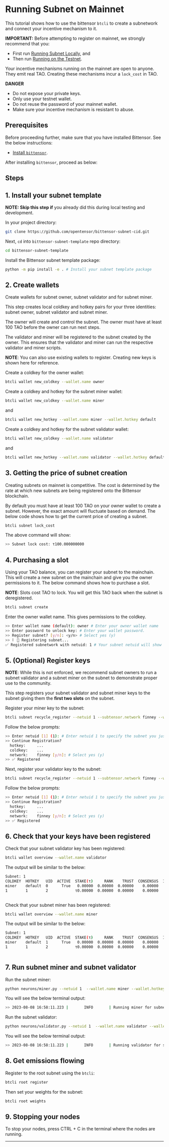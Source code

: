 # Running Subnet on Mainnet

This tutorial shows how to use the bittensor `btcli` to create a subnetwork and connect your incentive mechanism to it. 

**IMPORTANT:** Before attempting to register on mainnet, we strongly recommend that you:
- First run [Running Subnet Locally](running_on_staging.md), and
- Then run [Running on the Testnet](running_on_testnet.md).

Your incentive mechanisms running on the mainnet are open to anyone. They emit real TAO. Creating these mechanisms incur a `lock_cost` in TAO.

**DANGER**
- Do not expose your private keys.
- Only use your testnet wallet.
- Do not reuse the password of your mainnet wallet.
- Make sure your incentive mechanism is resistant to abuse. 

## Prerequisites

Before proceeding further, make sure that you have installed Bittensor. See the below instructions:

- [Install `bittensor`](https://github.com/opentensor/bittensor#install).

After installing `bittensor`, proceed as below:

## Steps

## 1. Install your subnet template

**NOTE: Skip this step if** you already did this during local testing and development.

In your project directory:

```bash
git clone https://github.com/opentensor/bittensor-subnet-cid.git 
```

Next, `cd` into `bittensor-subnet-template` repo directory:

```bash
cd bittensor-subnet-template
```

Install the Bittensor subnet template package:

```bash
python -m pip install -e . # Install your subnet template package
```

## 2. Create wallets 

Create wallets for subnet owner, subnet validator and for subnet miner.
  
This step creates local coldkey and hotkey pairs for your three identities: subnet owner, subnet validator and subnet miner. 

The owner will create and control the subnet. The owner must have at least 100  TAO before the owner can run next steps. 

The validator and miner will be registered to the subnet created by the owner. This ensures that the validator and miner can run the respective validator and miner scripts.

**NOTE**: You can also use existing wallets to register. Creating new keys is shown here for reference.

Create a coldkey for the owner wallet:

```bash
btcli wallet new_coldkey --wallet.name owner
```

Create a coldkey and hotkey for the subnet miner wallet:
```bash
btcli wallet new_coldkey --wallet.name miner
```

and

```bash
btcli wallet new_hotkey --wallet.name miner --wallet.hotkey default
```

Create a coldkey and hotkey for the subnet validator wallet:

```bash
btcli wallet new_coldkey --wallet.name validator
```

and

```bash
btcli wallet new_hotkey --wallet.name validator --wallet.hotkey default
```

## 3. Getting the price of subnet creation

Creating subnets on mainnet is competitive. The cost is determined by the rate at which new subnets are being registered onto the Bittensor blockchain. 

By default you must have at least 100 TAO on your owner wallet to create a subnet. However, the exact amount will fluctuate based on demand. The below code shows how to get the current price of creating a subnet.

```bash
btcli subnet lock_cost 
```

The above command will show:

```bash
>> Subnet lock cost: τ100.000000000
```

## 4. Purchasing a slot

Using your TAO balance, you can register your subnet to the mainchain. This will create a new subnet on the mainchain and give you the owner permissions to it. The below command shows how to purchase a slot. 

**NOTE**: Slots cost TAO to lock. You will get this TAO back when the subnet is deregistered.

```bash
btcli subnet create  
```

Enter the owner wallet name. This gives permissions to the coldkey.

```bash
>> Enter wallet name (default): owner # Enter your owner wallet name
>> Enter password to unlock key: # Enter your wallet password.
>> Register subnet? [y/n]: <y/n> # Select yes (y)
>> ⠇ 📡 Registering subnet...
✅ Registered subnetwork with netuid: 1 # Your subnet netuid will show here, save this for later.
```

## 5. (Optional) Register keys 

**NOTE**: While this is not enforced, we recommend subnet owners to run a subnet validator and a subnet miner on the subnet to demonstrate proper use to the community.

This step registers your subnet validator and subnet miner keys to the subnet giving them the **first two slots** on the subnet.

Register your miner key to the subnet:

```bash
btcli subnet recycle_register --netuid 1 --subtensor.network finney --wallet.name miner --wallet.hotkey default
```

Follow the below prompts:

```bash
>> Enter netuid [1] (1): # Enter netuid 1 to specify the subnet you just created.
>> Continue Registration?
  hotkey:     ...
  coldkey:    ...
  network:    finney [y/n]: # Select yes (y)
>> ✅ Registered
```

Next, register your validator key to the subnet:

```bash
btcli subnet recycle_register --netuid 1 --subtensor.network finney --wallet.name validator --wallet.hotkey default
```

Follow the below prompts:

```bash
>> Enter netuid [1] (1): # Enter netuid 1 to specify the subnet you just created.
>> Continue Registration?
  hotkey:     ...
  coldkey:    ...
  network:    finney [y/n]: # Select yes (y)
>> ✅ Registered
```

## 6. Check that your keys have been registered

Check that your subnet validator key has been registered:

```bash
btcli wallet overview --wallet.name validator 
```

The output will be similar to the below:

```bash
Subnet: 1                                                                                                                                                                
COLDKEY  HOTKEY   UID  ACTIVE  STAKE(τ)     RANK    TRUST  CONSENSUS  INCENTIVE  DIVIDENDS  EMISSION(ρ)   VTRUST  VPERMIT  UPDATED  AXON  HOTKEY_SS58                    
miner    default  0      True   0.00000  0.00000  0.00000    0.00000    0.00000    0.00000            0  0.00000                14  none  5GTFrsEQfvTsh3WjiEVFeKzFTc2xcf…
1        1        2            τ0.00000  0.00000  0.00000    0.00000    0.00000    0.00000           ρ0  0.00000                                                         
                                                                          Wallet balance: τ0.0         
```

Check that your subnet miner has been registered:

```bash
btcli wallet overview --wallet.name miner 
```

The output will be similar to the below:

```bash
Subnet: 1                                                                                                                                                                
COLDKEY  HOTKEY   UID  ACTIVE  STAKE(τ)     RANK    TRUST  CONSENSUS  INCENTIVE  DIVIDENDS  EMISSION(ρ)   VTRUST  VPERMIT  UPDATED  AXON  HOTKEY_SS58                    
miner    default  1      True   0.00000  0.00000  0.00000    0.00000    0.00000    0.00000            0  0.00000                14  none  5GTFrsEQfvTsh3WjiEVFeKzFTc2xcf…
1        1        2            τ0.00000  0.00000  0.00000    0.00000    0.00000    0.00000           ρ0  0.00000                                                         
                                                                          Wallet balance: τ0.0   
```

## 7. Run subnet miner and subnet validator

Run the subnet miner:

```bash
python neurons/miner.py --netuid 1  --wallet.name miner --wallet.hotkey default --logging.debug
```

You will see the below terminal output:

```bash
>> 2023-08-08 16:58:11.223 |       INFO       | Running miner for subnet: 1 on network: wss://entrypoint-finney.opentensor.ai:443 with config: ...
```

Run the subnet validator:

```bash
python neurons/validator.py --netuid 1  --wallet.name validator --wallet.hotkey default --logging.debug
```

You will see the below terminal output:

```bash
>> 2023-08-08 16:58:11.223 |       INFO       | Running validator for subnet: 1 on network: wss://entrypoint-finney.opentensor.ai:443 with config: ...
```

## 8. Get emissions flowing

Register to the root subnet using the `btcli`:

```bash
btcli root register 
```

Then set your weights for the subnet:

```bash
btcli root weights 
```

## 9. Stopping your nodes

To stop your nodes, press CTRL + C in the terminal where the nodes are running.

---